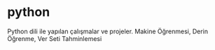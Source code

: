 # python
Python dili ile yapılan çalışmalar ve projeler. Makine Öğrenmesi, Derin Öğrenme, Ver Seti Tahminlemesi
